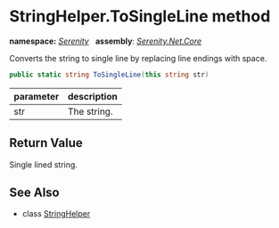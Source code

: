 # StringHelper.ToSingleLine method
**namespace:** *[Serenity](../../README.md#serenity-namespace)*   **assembly**: *[Serenity.Net.Core](../../README.md)*

Converts the string to single line by replacing line endings with space.

```csharp
public static string ToSingleLine(this string str)
```

| parameter | description |
| --- | --- |
| str | The string. |

## Return Value

Single lined string.

## See Also

* class [StringHelper](../StringHelper.md)